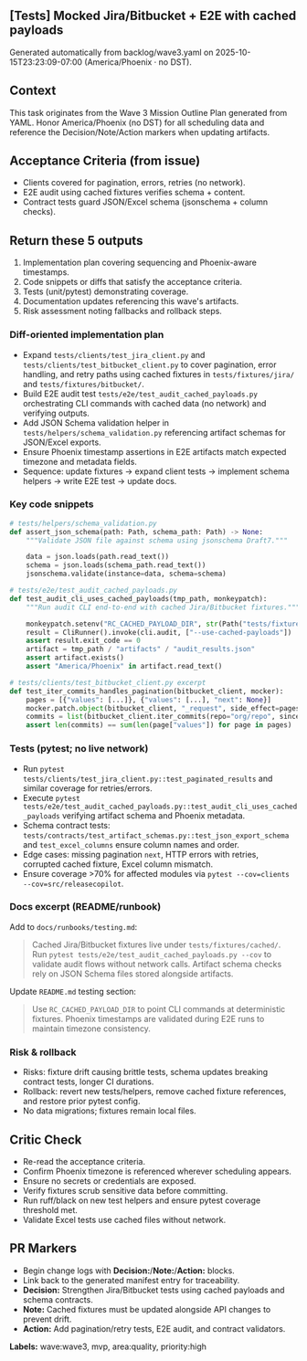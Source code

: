 ## [Tests] Mocked Jira/Bitbucket + E2E with cached payloads

Generated automatically from backlog/wave3.yaml on 2025-10-15T23:23:09-07:00 (America/Phoenix · no DST).

## Context
This task originates from the Wave 3 Mission Outline Plan generated from YAML. Honor America/Phoenix (no DST) for all scheduling data and reference the Decision/Note/Action markers when updating artifacts.

## Acceptance Criteria (from issue)
- Clients covered for pagination, errors, retries (no network).
- E2E audit using cached fixtures verifies schema + content.
- Contract tests guard JSON/Excel schema (jsonschema + column checks).

## Return these 5 outputs
1. Implementation plan covering sequencing and Phoenix-aware timestamps.
2. Code snippets or diffs that satisfy the acceptance criteria.
3. Tests (unit/pytest) demonstrating coverage.
4. Documentation updates referencing this wave's artifacts.
5. Risk assessment noting fallbacks and rollback steps.

### Diff-oriented implementation plan
- Expand `tests/clients/test_jira_client.py` and `tests/clients/test_bitbucket_client.py` to cover pagination, error handling, and retry paths using cached fixtures in `tests/fixtures/jira/` and `tests/fixtures/bitbucket/`.
- Build E2E audit test `tests/e2e/test_audit_cached_payloads.py` orchestrating CLI commands with cached data (no network) and verifying outputs.
- Add JSON Schema validation helper in `tests/helpers/schema_validation.py` referencing artifact schemas for JSON/Excel exports.
- Ensure Phoenix timestamp assertions in E2E artifacts match expected timezone and metadata fields.
- Sequence: update fixtures → expand client tests → implement schema helpers → write E2E test → update docs.

### Key code snippets
```python
# tests/helpers/schema_validation.py
def assert_json_schema(path: Path, schema_path: Path) -> None:
    """Validate JSON file against schema using jsonschema Draft7."""

    data = json.loads(path.read_text())
    schema = json.loads(schema_path.read_text())
    jsonschema.validate(instance=data, schema=schema)
```

```python
# tests/e2e/test_audit_cached_payloads.py
def test_audit_cli_uses_cached_payloads(tmp_path, monkeypatch):
    """Run audit CLI end-to-end with cached Jira/Bitbucket fixtures."""

    monkeypatch.setenv("RC_CACHED_PAYLOAD_DIR", str(Path("tests/fixtures/cached")))
    result = CliRunner().invoke(cli.audit, ["--use-cached-payloads"])
    assert result.exit_code == 0
    artifact = tmp_path / "artifacts" / "audit_results.json"
    assert artifact.exists()
    assert "America/Phoenix" in artifact.read_text()
```

```python
# tests/clients/test_bitbucket_client.py excerpt
def test_iter_commits_handles_pagination(bitbucket_client, mocker):
    pages = [{"values": [...]}, {"values": [...], "next": None}]
    mocker.patch.object(bitbucket_client, "_request", side_effect=pages)
    commits = list(bitbucket_client.iter_commits(repo="org/repo", since=window_start))
    assert len(commits) == sum(len(page["values"]) for page in pages)
```

### Tests (pytest; no live network)
- Run `pytest tests/clients/test_jira_client.py::test_paginated_results` and similar coverage for retries/errors.
- Execute `pytest tests/e2e/test_audit_cached_payloads.py::test_audit_cli_uses_cached_payloads` verifying artifact schema and Phoenix metadata.
- Schema contract tests: `tests/contracts/test_artifact_schemas.py::test_json_export_schema` and `test_excel_columns` ensure column names and order.
- Edge cases: missing pagination `next`, HTTP errors with retries, corrupted cached fixture, Excel column mismatch.
- Ensure coverage >70% for affected modules via `pytest --cov=clients --cov=src/releasecopilot`.

### Docs excerpt (README/runbook)
Add to `docs/runbooks/testing.md`:

> Cached Jira/Bitbucket fixtures live under `tests/fixtures/cached/`. Run `pytest tests/e2e/test_audit_cached_payloads.py --cov` to validate audit flows without network calls. Artifact schema checks rely on JSON Schema files stored alongside artifacts.

Update `README.md` testing section:

> Use `RC_CACHED_PAYLOAD_DIR` to point CLI commands at deterministic fixtures. Phoenix timestamps are validated during E2E runs to maintain timezone consistency.

### Risk & rollback
- Risks: fixture drift causing brittle tests, schema updates breaking contract tests, longer CI durations.
- Rollback: revert new tests/helpers, remove cached fixture references, and restore prior pytest config.
- No data migrations; fixtures remain local files.


## Critic Check
- Re-read the acceptance criteria.
- Confirm Phoenix timezone is referenced wherever scheduling appears.
- Ensure no secrets or credentials are exposed.
- Verify fixtures scrub sensitive data before committing.
- Run ruff/black on new test helpers and ensure pytest coverage threshold met.
- Validate Excel tests use cached files without network.

## PR Markers
- Begin change logs with **Decision:**/**Note:**/**Action:** blocks.
- Link back to the generated manifest entry for traceability.
- **Decision:** Strengthen Jira/Bitbucket tests using cached payloads and schema contracts.
- **Note:** Cached fixtures must be updated alongside API changes to prevent drift.
- **Action:** Add pagination/retry tests, E2E audit, and contract validators.

**Labels:** wave:wave3, mvp, area:quality, priority:high
